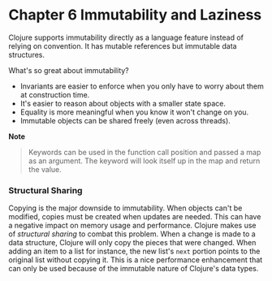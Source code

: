 Chapter 6 Immutability and Laziness
===================================

Clojure supports immutability directly as a language feature instead of relying on convention. It has mutable references but immutable data structures.

What's so great about immutability?

* Invariants are easier to enforce when you only have to worry about them at construction time.
* It's easier to reason about objects with a smaller state space.
* Equality is more meaningful when you know it won't change on you.
* Immutable objects can be shared freely (even across threads).

**Note**
> Keywords can be used in the function call position and passed a map as an argument. The keyword will look itself up in the map and return the value.

### Structural Sharing

Copying is the major downside to immutability. When objects can't be modified, copies must be created when updates are needed. This can have a negative impact on memory usage and performance. Clojure makes use of *structural sharing* to combat this problem. When a change is made to a data structure, Clojure will only copy the pieces that were changed. When adding an item to a list for instance, the new list's `next` portion points to the original list without copying it. This is a nice performance enhancement that can only be used because of the immutable nature of Clojure's data types.


